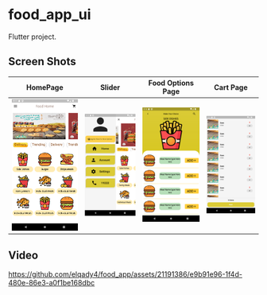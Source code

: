 # food_app_ui

 Flutter project.

## Screen Shots
  HomePage                 |   Slider        |  Food Options Page        |  Cart Page
:-------------------------:|:-------------------------:|:-------------------------:|:-------------------------:
![](https://github.com/elqady4/food_app/blob/main/screen%20shots/Screenshot_1692468833.png?raw=true)|![](https://github.com/elqady4/food_app/blob/main/screen%20shots/Screenshot_1692468839.png?raw=true)|![](https://github.com/elqady4/food_app/blob/main/screen%20shots/Screenshot_1692468847.png?raw=true)|![](https://github.com/elqady4/food_app/blob/main/screen%20shots/Screenshot_1692468849.png?raw=true)

## Video

 

https://github.com/elqady4/food_app/assets/21191386/e9b91e96-1f4d-480e-86e3-a0f1be168dbc
